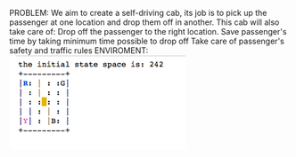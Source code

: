 PROBLEM:
 We aim to create a self-driving cab, its job is to pick up the passenger at one location and drop them off in another. This cab will also take care of: Drop off the passenger to the right location. Save passenger's time by taking minimum time possible to drop off Take care of passenger's safety and traffic rules
ENVIROMENT:
![enviroment](/image/enviroment.png)
